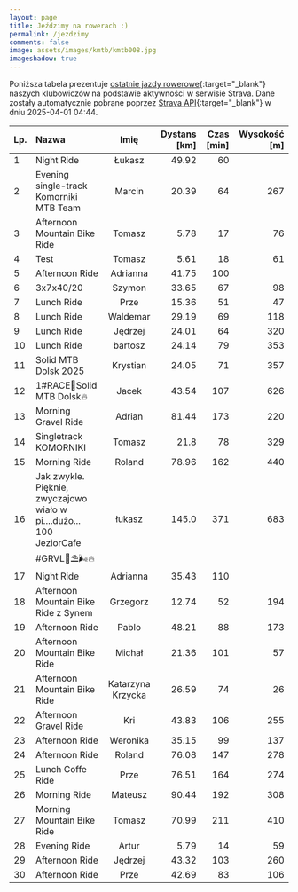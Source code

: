 ```yaml
---
layout: page
title: Jeździmy na rowerach :)
permalink: /jezdzimy
comments: false
image: assets/images/kmtb/kmtb008.jpg
imageshadow: true
---
```


Poniższa tabela prezentuje [ostatnie jazdy rowerowe](https://www.strava.com/clubs/336381){:target="_blank"} naszych klubowiczów na podstawie aktywności w serwisie Strava. Dane zostały automatycznie pobrane poprzez [Strava API](https://developers.strava.com/docs/reference/#api-Clubs-getClubActivitiesById){:target="_blank"} w dniu 2025-04-01 04:44.

Lp. | Nazwa | Imię | Dystans [km] | Czas [min] | Wysokość [m]
:--- | :--- | :---: | ---: | ---: | ---:
1|Night Ride|Łukasz|49.92|60|
2|Evening single-track Komorniki MTB Team|Marcin|20.39|64|267
3|Afternoon Mountain Bike Ride|Tomasz|5.78|17|76
4|Test|Tomasz|5.61|18|61
5|Afternoon Ride|Adrianna|41.75|100|
6|3x7x40/20|Szymon|33.65|67|98
7|Lunch Ride|Prze|15.36|51|47
8|Lunch Ride|Waldemar|29.19|69|118
9|Lunch Ride|Jędrzej|24.01|64|320
10|Lunch Ride|bartosz|24.14|79|353
11|Solid MTB Dolsk 2025|Krystian|24.05|71|357
12|1#RACE🏁Solid MTB Dolsk🔥|Jacek|43.54|107|626
13|Morning Gravel Ride|Adrian|81.44|173|220
14|Singletrack KOMORNIKI|Tomasz|21.8|78|329
15|Morning Ride|Roland|78.96|162|440
16|Jak zwykle. Pięknie,  zwyczajowo wiało w pi....dużo... 100 JeziorCafe #GRVL🌊⛱️🌬🔥|łukasz|145.0|371|683
17|Night Ride|Adrianna|35.43|110|
18|Afternoon Mountain Bike Ride z Synem|Grzegorz|12.74|52|194
19|Afternoon Ride|Pablo|48.21|88|173
20|Afternoon Mountain Bike Ride|Michał|21.36|101|57
21|Afternoon Mountain Bike Ride|Katarzyna Krzycka|26.59|74|26
22|Afternoon Gravel Ride|Kri|43.83|106|255
23|Afternoon Ride|Weronika|35.15|99|137
24|Afternoon Ride|Roland|76.08|147|278
25|Lunch Coffe Ride|Prze|76.51|164|274
26|Morning Ride|Mateusz|90.44|192|308
27|Morning Mountain Bike Ride|Tomasz|70.99|211|410
28|Evening Ride|Artur|5.79|14|59
29|Afternoon Ride|Jędrzej|43.32|103|260
30|Afternoon Ride|Prze|42.69|83|106
